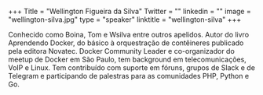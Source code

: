 +++
Title = "Wellington Figueira da Silva"
Twitter = ""
linkedin = ""
image = "wellington-silva.jpg"
type = "speaker"
linktitle = "wellington-silva"
+++

Conhecido como Boina, Tom e Wsilva entre outros apelidos. Autor do livro Aprendendo Docker, do básico à orquestração de contêineres publicado pela editora Novatec. Docker Community Leader e co-organizador do meetup de Docker em São Paulo, tem background em telecomunicações, VoIP e Linux. Tem contribuído com suporte em fóruns, grupos de Slack e de Telegram e participando de palestras para as comunidades PHP, Python e Go.
